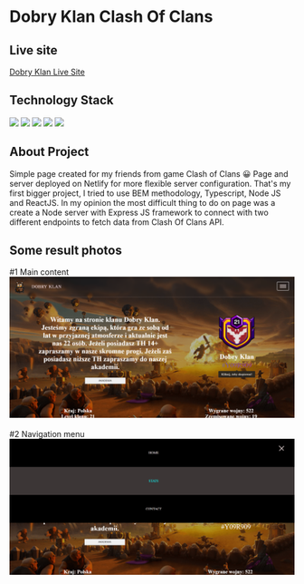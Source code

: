 # Dobry Klan Clash Of Clans

## Live site

<a href="https://dobry-klan.netlify.app/">Dobry Klan Live Site</a>

## Technology Stack

<img src="https://img.shields.io/badge/React-%2320232a.svg?style=for-the-badge&logo=react&logoColor=%2361DAFB" />
<img src="https://img.shields.io/badge/BEM-%2320232a.svg?style=for-the-badge&logo=bem&logoColor=%000000" />
<img src="https://img.shields.io/badge/Node.js-%2320232a.svg?style=for-the-badge&logo=node.js&logoColor=%339933" />
<img src="https://img.shields.io/badge/TypeScript-%2320232a.svg?style=for-the-badge&logo=typescript&logoColor=%3178C6" />
<img  src="https://img.shields.io/badge/Express.js-%2320232a.svg?style=for-the-badge&logo=express&logoColor=%white"/>

## About Project

Simple page created for my friends from game Clash of Clans :grinning: Page and server deployed on Netlify for
more flexible server configuration. That's my first bigger project, I tried to use BEM methodology, Typescript, Node JS
and ReactJS. In my opinion the most difficult thing to do on page was a create a Node server with Express JS framework to connect with
two different endpoints to fetch data from Clash Of Clans API.

## Some result photos

#1 Main content
<img src="./public/result1.png" />
<br /> <br />
#2 Navigation menu
<img src="./public/result2.png" />
<br /> <br />
<img src="" />
<img src="" />
<img src="" />
<img src="" />
